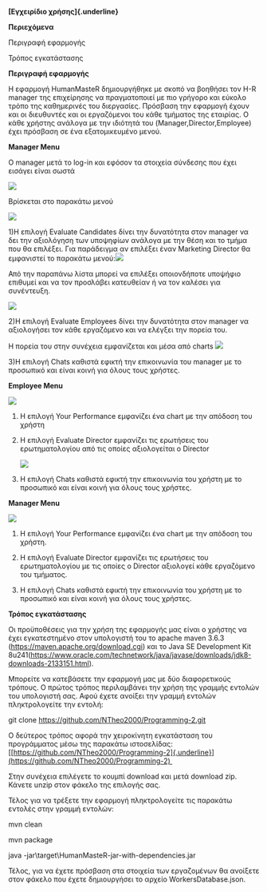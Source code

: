 **[Εγχειρίδιο χρήσης]{.underline}**

**Περιεχόμενα**

Περιγραφή
εφαρμογής

Τρόπος
εγκατάστασης

**Περιγραφή εφαρμογής**

Η εφαρμογή HumanMasteR δημιουργήθηκε με σκοπό να βοηθήσει τον H-R
manager της επιχείρησης να πραγματοποιεί με πιο γρήγορο και εύκολο τρόπο
της καθημερινές του διεργασίες. Πρόσβαση την εφαρμογή έχουν και οι
διευθυντές και οι εργαζόμενοι του κάθε τμήματος της εταιρίας. Ο κάθε
χρήστης ανάλογα με την ιδιότητά του (Manager,Director,Employee) έχει
πρόσβαση σε ένα εξατομικευμένο μενού.

**Manager Menu**

Ο manager μετά το log-in και εφόσον τα στοιχεία σύνδεσης που έχει
εισάγει είναι σωστά

![](https://i.ibb.co/RQTm3jP/picture2.png)


Βρίσκεται στο παρακάτω μενού

![](https://i.ibb.co/024b75X/picture1.png)

1)Η επιλογή Evaluate Candidates δίνει την δυνατότητα στον manager να δει
την αξιολόγηση των υποψηφίων ανάλογα με την θέση και το τμήμα που θα
επιλέξει. Για παράδειγμα αν επιλέξει έναν Marketing Director θα
εμφανιστεί το παρακάτω
μενού:![](https://i.ibb.co/N220dNq/picture3.png)

Από την παραπάνω λίστα μπορεί να επιλέξει οποιονδήποτε υποψήφιο επιθυμεί
και να τον προσλάβει κατευθείαν ή να τον καλέσει για συνέντευξη.

![](https://i.ibb.co/BsFz3yC/picture4.png)

2)Η επιλογή Evaluate Employees δίνει την δυνατότητα στον manager να
αξιολογήσει τον κάθε εργαζόμενο και να ελέγξει την πορεία
του. ![]()

Η πορεία του στην συνέχεια εμφανίζεται και μέσα από charts
![](LineChart.png)

3)Η επιλογή Chats καθιστά εφικτή την επικοινωνία του manager με το
προσωπικό και είναι κοινή για όλους τους χρήστες.

**Employee Menu**

![](picture6.png)

1)  Η επιλογή Your Performance εμφανίζει ένα chart με την απόδοση του
    χρήστη

2)  Η επιλογή Evaluate Director εμφανίζει τις ερωτήσεις του
    ερωτηματολογίου από τις οποίες αξιολογείται ο Director
    
    ![](Questionnaire.PNG)

3)  Η επιλογή Chats καθιστά εφικτή την επικοινωνία του χρήστη με το
    προσωπικό και είναι κοινή για όλους τους χρήστες.

**Manager Menu**

![](picture7.png)

1)  Η επιλογή Your Performance εμφανίζει ένα chart με την απόδοση του
    χρήστη.

2)  Η επιλογή Evaluate Director εμφανίζει τις ερωτήσεις του
    ερωτηματολογίου με τις οποίες ο Director αξιολογεί κάθε εργαζόμενο
    του τμήματος.

3)  Η επιλογή Chats καθιστά εφικτή την επικοινωνία του χρήστη με το
    προσωπικό και είναι κοινή για όλους τους χρήστες.

**Τρόπος εγκατάστασης**

Οι προϋποθέσεις για την χρήση της εφαρμογής μας είναι ο χρήστης να έχει
εγκατεστημένο στον υπολογιστή του το apache maven 3.6.3
(<https://maven.apache.org/download.cgi>) και το Java SE Development Kit
8u241(<https://www.oracle.com/technetwork/java/javase/downloads/jdk8-downloads-2133151.html>).

Μπορείτε να κατεβάσετε την εφαρμογή μας με δύο διαφορετικούς τρόπους. Ο
πρώτος τρόπος περιλαμβάνει την χρήση της γραμμής εντολών του υπολογιστή
σας. Αφού έχετε ανοίξει την γραμμή εντολών πληκτρολογείτε την εντολή:

git clone <https://github.com/NTheo2000/Programming-2.git>

Ο δεύτερος τρόπος αφορά την χειροκίνητη εγκατάσταση του προγράμματος
μέσω της παρακάτω ιστοσελίδας:
[[https://github.com/NTheo2000/Programming-2]{.underline}](https://github.com/NTheo2000/Programming-2) 

Στην συνέχεια επιλέγετε το κουμπί download και μετά download zip. Κάνετε
unzip στον φάκελο της επιλογής σας.

Τέλος για να τρέξετε την εφαρμογή πληκτρολογείτε τις παρακάτω εντολές
στην γραμμή εντολών:

mvn clean

mvn package

java -jar\\target\\HumanMasteR-jar-with-dependencies.jar

Τέλος, για να έχετε πρόσβαση στα στοιχεία των εργαζομένων θα ανοίξετε
στον φάκελο που έχετε δημιουργήσει το αρχείο WorkersDatabase.json.
